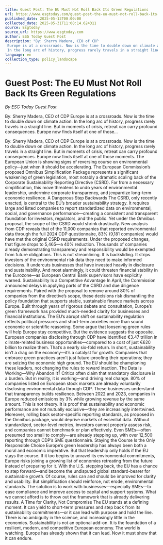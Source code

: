 ```yaml
---
title: Guest Post: The EU Must Not Roll Back Its Green Regulations
url: https://www.esgtoday.com/guest-post-the-eu-must-not-roll-back-its-green-regulations/
published_date: 2025-05-13T00:00:00
collected_date: 2025-05-31T11:08:14.624311
source: Esgtoday
source_url: https://www.esgtoday.com
author: ESG Today Guest Post
description: "By: Sherry Madera, CEO of CDP 
 Europe is at a crossroads. Now is the time to double down on climate action. 
 In the long arc of history, progress rarely travels in a straight line. But in moments of crisis, retreat can carry profound consequences. Europe now finds itself at one of those..."
language: en
collection_type: policy_landscape
---
```


# Guest Post: The EU Must Not Roll Back Its Green Regulations

*By ESG Today Guest Post*

By: Sherry Madera, CEO of CDP 
 Europe is at a crossroads. Now is the time to double down on climate action. 
 In the long arc of history, progress rarely travels in a straight line. But in moments of crisis, retreat can carry profound consequences. Europe now finds itself at one of those...

By: Sherry Madera, CEO of CDP 
 Europe is at a crossroads. Now is the time to double down on climate action. 
 In the long arc of history, progress rarely travels in a straight line. But in moments of crisis, retreat can carry profound consequences. Europe now finds itself at one of those moments. 
 The European Union is showing signs of reversing course on environmental policy—just when it should be accelerating. The European Commission’s proposed Omnibus Simplification Package represents a significant weakening of green legislation, most notably a dramatic scaling back of the Corporate Sustainability Reporting Directive (CSRD). Far from a necessary simplification, this move threatens to undo years of environmental leadership, undermine corporate transparency, and jeopardize long-term economic resilience. 
 A Dangerous Step Backwards 
 The CSRD, only recently enacted, is central to the EU’s broader sustainability strategy. It requires large and listed companies to report standardized data on environmental, social, and governance performance—creating a consistent and transparent foundation for investors, regulators, and the public. 
 Yet under the Omnibus proposal, the scope of the CSRD would shrink drastically. New analysis from CDP reveals that of the 11,000 companies that reported environmental data through the full 2024 CDP questionnaire, 83% (9,181 companies) would have met the original CSRD requirements. Under the proposed changes, that figure drops to 5,465—a 40% reduction. Thousands of companies already demonstrating transparency and responsibility would be exempted from future obligations. 
 This is not streamlining. It is backsliding. It strips investors of the environmental risk data they need to make informed decisions. It undercuts businesses that have invested heavily in disclosure and sustainability. And most alarmingly, it could threaten financial stability in the Eurozone—as European Central Bank supervisors have explicitly warned. 
 Sustainability Is a Competitive Advantage 
 In April, the Commission announced delays in applying parts of the CSRD and due diligence requirements. Paired with the proposal to remove around 80% of companies from the directive’s scope, these decisions risk dismantling the policy foundation that supports stable, sustainable finance markets across Europe. 
 Built through years of rigorous debate and consultation, Europe’s green framework has provided much-needed clarity for businesses and financial institutions. The EU’s abrupt shift on sustainability regulation reflects political pressures and short-term anxieties more than sound economic or scientific reasoning. 
 Some argue that loosening green rules will help Europe stay competitive. But the evidence suggests the opposite. European companies disclosing through CDP have identified €3.47 trillion in climate-related business opportunities—compared to a cost of just €620 billion to realize them. That’s a nearly six-fold return. 
 In short, sustainability isn’t a drag on the economy—it’s a catalyst for growth. Companies that embrace green practices aren’t just future-proofing their operations; they are seizing the economic high ground. The EU should be championing these leaders, not changing the rules to reward inaction. 
 The Data is Working—Why Abandon It? 
 Critics often claim that mandatory disclosure is a burden. But in reality, it is working—and driving real change. 80% of companies listed on European stock markets are already voluntarily disclosing environmental data through CDP. These businesses understand that transparency builds resilience. Between 2022 and 2023, companies in Europe reduced emissions by 3% while growing revenue by the same amount. 
 This is not theory. It is proof that sustainability and economic performance are not mutually exclusive—they are increasingly intertwined. 
 Moreover, rolling back sector-specific reporting standards, as proposed in the Omnibus package, would deprive markets of essential data. Without standardized, sector-level metrics, investors cannot properly assess risk, and companies cannot benchmark or plan effectively. Even SMEs—often presumed too small to comply—are already stepping up, with over 12,500 reporting through CDP’s SME questionnaire. 
 Staying the Course Is the Only Responsible Choice 
 Europe’s green leadership has always been both a moral and economic imperative. But that leadership only holds if the EU stays the course. If it too begins to unravel its environmental commitments, Europe risks joining a growing list of economies retreating from the future instead of preparing for it. 
 With the U.S. stepping back, the EU has a chance to step forward—and become the undisputed global standard-bearer for sustainable growth. 
 Of course, rules can and should be improved for clarity and usability. But simplification should reinforce, not erode, environmental standards. The solution is to work with businesses—especially SMEs—to ease compliance and improve access to capital and support systems. What we cannot afford is to throw out the framework that is already delivering results. 
 A Time for Clarity, Not Compromise 
 The EU stands at a defining moment. It can yield to short-term pressures and step back from its sustainability commitments—or it can lead with purpose and hold the line. There is no ambiguity in the science, and increasingly little in the economics. Sustainability is not an optional add-on. It is the foundation of a resilient, modern, and competitive European economy. 
 The world is watching. Europe has already shown that it can lead. Now it must show that it can endure.